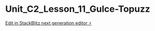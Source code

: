 # Unit_C2_Lesson_11_Gulce-Topuzz

[Edit in StackBlitz next generation editor ⚡️](https://stackblitz.com/~/github.com/gulce23/Unit_C2_Lesson_11_Gulce-Topuzz)